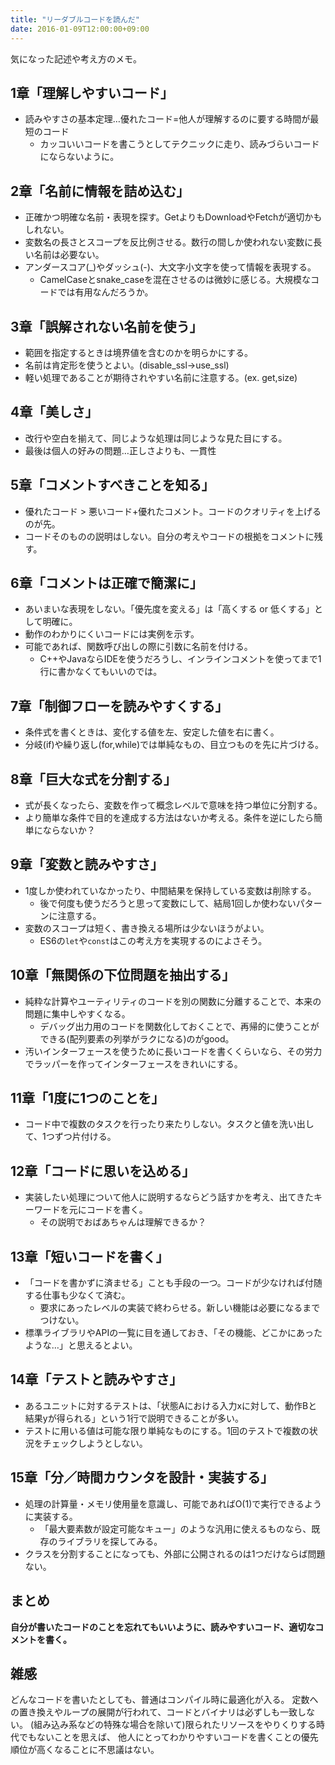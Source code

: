 ```yaml
---
title: "リーダブルコードを読んだ"
date: 2016-01-09T12:00:00+09:00
---
```


気になった記述や考え方のメモ。

1章「理解しやすいコード」
----

* 読みやすさの基本定理…優れたコード=他人が理解するのに要する時間が最短のコード
    + カッコいいコードを書こうとしてテクニックに走り、読みづらいコードにならないように。

2章「名前に情報を詰め込む」
----

* 正確かつ明確な名前・表現を探す。GetよりもDownloadやFetchが適切かもしれない。
* 変数名の長さとスコープを反比例させる。数行の間しか使われない変数に長い名前は必要ない。
* アンダースコア(_)やダッシュ(-)、大文字小文字を使って情報を表現する。
    + CamelCaseとsnake_caseを混在させるのは微妙に感じる。大規模なコードでは有用なんだろうか。

3章「誤解されない名前を使う」
----

* 範囲を指定するときは境界値を含むのかを明らかにする。
* 名前は肯定形を使うとよい。(disable_ssl→use_ssl)
* 軽い処理であることが期待されやすい名前に注意する。(ex. get,size)

4章「美しさ」
----

* 改行や空白を揃えて、同じような処理は同じような見た目にする。
* 最後は個人の好みの問題…正しさよりも、一貫性

5章「コメントすべきことを知る」
----

* 優れたコード > 悪いコード+優れたコメント。コードのクオリティを上げるのが先。
* コードそのものの説明はしない。自分の考えやコードの根拠をコメントに残す。

6章「コメントは正確で簡潔に」
----

* あいまいな表現をしない。「優先度を変える」は「高くする or 低くする」として明確に。
* 動作のわかりにくいコードには実例を示す。
* 可能であれば、関数呼び出しの際に引数に名前を付ける。
    + C++やJavaならIDEを使うだろうし、インラインコメントを使ってまで1行に書かなくてもいいのでは。

7章「制御フローを読みやすくする」
----

* 条件式を書くときは、変化する値を左、安定した値を右に書く。
* 分岐(if)や繰り返し(for,while)では単純なもの、目立つものを先に片づける。

8章「巨大な式を分割する」
----

* 式が長くなったら、変数を作って概念レベルで意味を持つ単位に分割する。
* より簡単な条件で目的を達成する方法はないか考える。条件を逆にしたら簡単にならないか？

9章「変数と読みやすさ」
----

* 1度しか使われていなかったり、中間結果を保持している変数は削除する。
    + 後で何度も使うだろうと思って変数にして、結局1回しか使わないパターンに注意する。
* 変数のスコープは短く、書き換える場所は少ないほうがよい。
    + ES6の```let```や```const```はこの考え方を実現するのによさそう。

10章「無関係の下位問題を抽出する」
----

* 純粋な計算やユーティリティのコードを別の関数に分離することで、本来の問題に集中しやすくなる。
    + デバッグ出力用のコードを関数化しておくことで、再帰的に使うことができる(配列要素の列挙がラクになる)のがgood。
* 汚いインターフェースを使うために長いコードを書くくらいなら、その労力でラッパーを作ってインターフェースをきれいにする。

11章「1度に1つのことを」
----

* コード中で複数のタスクを行ったり来たりしない。タスクと値を洗い出して、1つずつ片付ける。

12章「コードに思いを込める」
----

* 実装したい処理について他人に説明するならどう話すかを考え、出てきたキーワードを元にコードを書く。
    + その説明でおばあちゃんは理解できるか？

13章「短いコードを書く」
----

* 「コードを書かずに済ませる」ことも手段の一つ。コードが少なければ付随する仕事も少なくて済む。
    + 要求にあったレベルの実装で終わらせる。新しい機能は必要になるまでつけない。
* 標準ライブラリやAPIの一覧に目を通しておき、「その機能、どこかにあったような…」と思えるとよい。

14章「テストと読みやすさ」
----

* あるユニットに対するテストは、「状態Aにおける入力xに対して、動作Bと結果yが得られる」という1行で説明できることが多い。
* テストに用いる値は可能な限り単純なものにする。1回のテストで複数の状況をチェックしようとしない。

15章「分／時間カウンタを設計・実装する」
----

* 処理の計算量・メモリ使用量を意識し、可能であればO(1)で実行できるように実装する。
    + 「最大要素数が設定可能なキュー」のような汎用に使えるものなら、既存のライブラリを探してみる。
* クラスを分割することになっても、外部に公開されるのは1つだけならば問題ない。

まとめ
----

**自分が書いたコードのことを忘れてもいいように、読みやすいコード、適切なコメントを書く。**

雑感
----

どんなコードを書いたとしても、普通はコンパイル時に最適化が入る。
定数への置き換えやループの展開が行われて、コードとバイナリは必ずしも一致しない。
(組み込み系などの特殊な場合を除いて)限られたリソースをやりくりする時代でもないことを思えば、
他人にとってわかりやすいコードを書くことの優先順位が高くなることに不思議はない。
